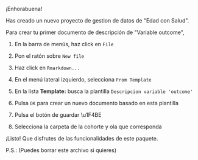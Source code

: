 ¡Enhorabuena!

Has creado un nuevo proyecto de gestion de datos de "Edad con Salud".

Para crear tu primer documento de descripción de "Variable outcome",

1. En la barra de menús, haz click en `File`

2. Pon el ratón sobre `New file`

3. Haz click en `Rmarkdown...`

4. En el menú lateral izquierdo, selecciona `From Template`

5. En la lista **Template:** busca la plantilla `Descripcion variable 'outcome'`

6. Pulsa `OK` para crear un nuevo documento basado en esta plantilla

7. Pulsa el botón de guardar \u1F4BE

8. Selecciona la carpeta de la cohorte y ola que corresponda


¡Listo! Que disfrutes de las funcionalidades de este paquete.

P.S.: (Puedes borrar este archivo si quieres)
